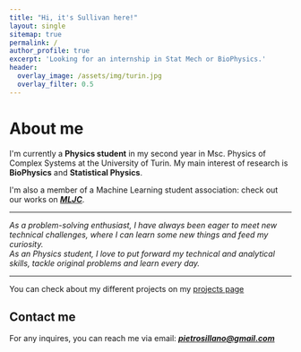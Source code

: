 ```yaml
---
title: "Hi, it's Sullivan here!"
layout: single
sitemap: true
permalink: /
author_profile: true
excerpt: 'Looking for an internship in Stat Mech or BioPhysics.'
header:
  overlay_image: /assets/img/turin.jpg
  overlay_filter: 0.5
---
```



# About me
I'm currently a **Physics student**  in my second year in Msc. Physics of Complex Systems at the University of Turin.
My main interest of research is **BioPhysics** and **Statistical Physics**.

I'm also a member of a Machine Learning student association: check out our works on **_[MLJC](https://www.mljc.it/)_**.

---

*As a problem-solving enthusiast, I have always been eager to meet new technical challenges, where I can learn some new things and feed my curiosity.  
As an Physics student, I love to put forward my technical and analytical skills, tackle original problems and learn every day.*

---

You can check about my different projects on my [projects page](https://pietro-sillano.github.io/projects/)



## Contact me

For any inquires, you can reach me via email: **_[pietrosillano@gmail.com](mailto:pietrosillano@gmail.com)_**